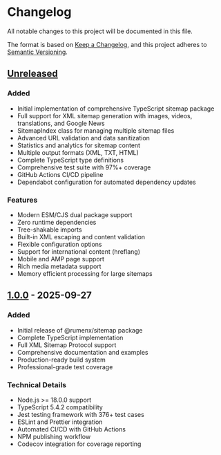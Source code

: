 # Changelog

All notable changes to this project will be documented in this file.

The format is based on [Keep a Changelog](https://keepachangelog.com/en/1.0.0/),
and this project adheres to [Semantic Versioning](https://semver.org/spec/v2.0.0.html).

## [Unreleased]

### Added
- Initial implementation of comprehensive TypeScript sitemap package
- Full support for XML sitemap generation with images, videos, translations, and Google News
- SitemapIndex class for managing multiple sitemap files
- Advanced URL validation and data sanitization
- Statistics and analytics for sitemap content
- Multiple output formats (XML, TXT, HTML)
- Complete TypeScript type definitions
- Comprehensive test suite with 97%+ coverage
- GitHub Actions CI/CD pipeline
- Dependabot configuration for automated dependency updates

### Features
- Modern ESM/CJS dual package support
- Zero runtime dependencies
- Tree-shakable imports
- Built-in XML escaping and content validation
- Flexible configuration options
- Support for international content (hreflang)
- Mobile and AMP page support
- Rich media metadata support
- Memory efficient processing for large sitemaps

## [1.0.0] - 2025-09-27

### Added
- Initial release of @rumenx/sitemap package
- Complete TypeScript implementation
- Full XML Sitemap Protocol support
- Comprehensive documentation and examples
- Production-ready build system
- Professional-grade test coverage

### Technical Details
- Node.js >= 18.0.0 support
- TypeScript 5.4.2 compatibility
- Jest testing framework with 376+ test cases
- ESLint and Prettier integration
- Automated CI/CD with GitHub Actions
- NPM publishing workflow
- Codecov integration for coverage reporting

[unreleased]: https://github.com/RumenDamyanov/npm-sitemap/compare/v1.0.0...HEAD
[1.0.0]: https://github.com/RumenDamyanov/npm-sitemap/releases/tag/v1.0.0
